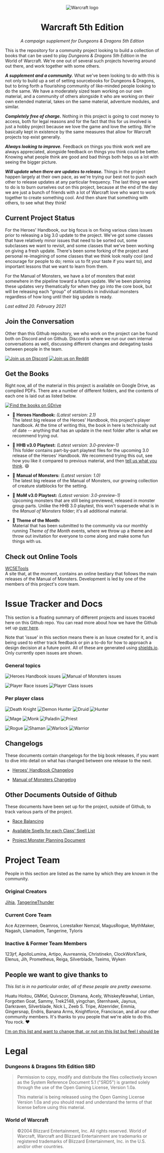 <p align="center">

<img src='./assets/warcraft-logo.png' alt='Warcraft logo' style='max-width:600px; margin:auto;' />

</p>

<h1 align="center">Warcraft 5th Edition</h1>

<p align="center"><i>A campaign supplement for Dungeons & Dragons 5th Edition</i></p>

</p>

This is the repository for a community project looking to build a collection of books that can be used to play *Dungeons & Dragons 5th Edition* in the World of Warcraft. We're one out of several such projects hovering around out there, and work together with some others.

***A supplement and a community.*** What we've been looking to do with this is not only to build up a set of setting sourcebooks for Dungeons & Dragons, but to bring forth a flourishing community of like-minded people looking to do the same. We have a moderately sized team working on our own material, and a community of others alongside it who are working on their own extended material, takes on the same material, adventure modules, and similar.

***Completely free of charge.*** Nothing in this project is going to cost money to access, both for legal reasons and for the fact that this for us involved is just a hobby project because we love the game and love the setting. We're basically kept in existence by the same measures that allow for Warcraft projects top exist generally.

***Always looking to improve.*** Feedback on things you think work well are always appreciated, alongside feedback on things you think could be better. Knowing what people think are good and bad things both helps us a lot with seeing the bigger picture. 

***Will update when there are updates to release.*** Things in the project happen largely at their own pace, as we're trying our best not to push each other to release updates at any particular frequency. The last thing we want to do is to burn ourselves out on this project, because at the end of the day we are just a bunch of friends with a lot of Warcraft love who want to work together to create something cool. And then share that something with others, to see what they think!

## Current Project Status 

For the Heroes' Handbook, our big focus is on fixing various class issues prior to releasing a big 3.0 update to the project. We've got some classes that have relatively minor issues that need to be sorted out, some subclasses we want to revisit, and some classes that we've been working on giving a fresh update. There's been some forking of the project and personal re-imagining of some classes that we think look really cool (and encourage for people to do; remix us to fit your taste if you want to), and important lessons that we want to learn from them. 

For the Manual of Monsters, we have a *lot* of monsters that exist somewhere in the pipeline toward a future update. We've been planning these updates very thematically for when they go into the core book, but will be releasing each "group" of statblocks in individual monsters regardless of how long until their big update is ready.

*Last edited 20. February 2021*

## Join the Conversation

Other than this Github repository, we who work on the project can be found both on Discord and on Github. Discord is where we run our own internal conversations as well, discussing different changes and delegating tasks between people in the team.

[<img src="./assets/discord-button.png" alt="Join us on Discord" />](https://discord.com/invite/dKMJmmD)
[<img src="./assets/reddit-button.png" alt="Join us on Reddit" />](https://www.reddit.com/r/wc5e/)

## Get the Books

Right now, all of the material in this project is available on Google Drive, as compiled PDFs. There are a number of different folders, and the contents of each one is laid out as listed below.

[<img src="./assets/books-button.png" alt="Find the books on GDrive" />](https://drive.google.com/drive/folders/1kVoAMR8TiO3CXFYcigFN2B6zk62xcnv9)

- 📕 **Heroes Handbook:** *(Latest version: 2.1)*
<br /> The latest big release of the Heroes' Handbook, this project's player handbook. At the time of writing this, the book in here is technically out of date -- anything that has an update in the next folder after is what we recommend trying out.

- 📕 **HHB v3.0 Playtest:** *(Latest version: 3.0-preview-1)*
<br /> This folder contains part-by-part playtest files for the upcoming 3.0 release of the Heroes' Handbook. We recommend trying this out, see how you like it compared to previous material, and then [tell us what you think](https://docs.google.com/forms/d/e/1FAIpQLSe0QxHjdCpTJklwZdLg5kCZTD0LSoj9NJkeBm_ZyycPPkXzpw/viewform?usp=sf_link). 😄

- 📙 **Manual of Monsters:** *(Latest version: 1.0)*
<br /> The latest big release of the Manual of Monsters, our growing collection of creature statblocks for the setting. 

- 📙 **MoM v3.0 Playtest:** *(Latest version: 3.0-preview-1)*
<br /> Upcoming monsters that are still being previewed, released in monster group parts. Unlike the HHB 3.0 playtest, this won't supersede what is in the *Manual of Monsters* folder; it's all additional material.

- 📗 **Theme of the Month:** 
<br /> Material that has been submitted to the community via our monthly running *Theme of the Month* events, where we throw up a theme and throw out invitation for everyone to come along and make some fun things with us. 

## Check out Online Tools

[WC5ETools](https://orjanbp.github.io/wc5etools/) 
<br /> A site that, at the moment, contains an online bestiary that follows the main releases of the Manual of Monsters. Development is led by one of the members of this project's core team.

# Issue Tracker and Docs

This section is a floating summary of different projects and issues tracekd here on this Github repo. You can read more about how we have the Github set up [over here](https://github.com/Jihia/Warcraft-5e-Conversion/wiki/Github-Project-Setup).

Note that 'issue' in this section means there is an Issue created for it, and is being used to either track feedback or pin a to-do for how to approach a design decision at a future point. All of these are generated using [shields.io](https://shields.io/). Only currently open issues are shown.

### General topics

![Heroes Handbook issues](https://img.shields.io/github/issues-search/WC5E/Warcraft-5e-Conversion?color=orange&label=%F0%9F%93%99%20%20Heroes%20Handbook&query=is%3Aopen%20is%3Aissue%20label%3A%22%F0%9F%93%99%20Book%3A%20HHB%22&style=flat-square)
![Manual of Monsters issues](https://img.shields.io/github/issues-search/WC5E/Warcraft-5e-Conversion?color=orange&label=%F0%9F%93%98%20Manual%20of%20Monsters&query=is%3Aopen%20is%3Aissue%20label%3A%22%F0%9F%93%98%20Book%3A%20MM%22&style=flat-square)

![Player Race issues](https://img.shields.io/github/issues-search/WC5E/Warcraft-5e-Conversion?color=orange&label=Player%20Races&query=is%3Aopen%20is%3Aissue%20label%3A%22%F0%9F%93%84%20race%22&style=flat-square)
![Player Class issues](https://img.shields.io/github/issues-search/WC5E/Warcraft-5e-Conversion?color=orange&label=Player%20Classes&query=is%3Aopen%20is%3Aissue%20label%3A%22%F0%9F%93%84%20class%22&style=flat-square)

### Per player class

![Death Knight](https://img.shields.io/github/issues-search/WC5E/Warcraft-5e-Conversion?label=Death%20Knight&query=is%3Aopen%20is%3Aissue%20in%3Atitle%20%22Death%20Knight%22&style=flat-square)
![Demon Hunter](https://img.shields.io/github/issues-search/WC5E/Warcraft-5e-Conversion?label=Demon%20Hunter&query=is%3Aopen%20is%3Aissue%20in%3Atitle%20%22Demon%20Hunter%22&style=flat-square)
![Druid](https://img.shields.io/github/issues-search/WC5E/Warcraft-5e-Conversion?label=Druid&query=is%3Aopen%20is%3Aissue%20in%3Atitle%20%22Druid%22&style=flat-square)
![Hunter](https://img.shields.io/github/issues-search/WC5E/Warcraft-5e-Conversion?label=Hunter&query=is%3Aopen%20is%3Aissue%20in%3Atitle%20%22Hunter%22%20NOT%20in%3Atitle%20%22Demon%20Hunter%22&style=flat-square)

![Mage](https://img.shields.io/github/issues-search/WC5E/Warcraft-5e-Conversion?label=Mage&query=is%3Aopen%20is%3Aissue%20in%3Atitle%20%22Mage%22&style=flat-square)
![Monk](https://img.shields.io/github/issues-search/WC5E/Warcraft-5e-Conversion?label=Monk&query=is%3Aopen%20is%3Aissue%20in%3Atitle%20%22Monk%22&style=flat-square)
![Paladin](https://img.shields.io/github/issues-search/WC5E/Warcraft-5e-Conversion?label=Paladin&query=is%3Aopen%20is%3Aissue%20in%3Atitle%20%22Paladin%22&style=flat-square)
![Priest](https://img.shields.io/github/issues-search/WC5E/Warcraft-5e-Conversion?label=Priest&query=is%3Aopen%20is%3Aissue%20in%3Atitle%20%22Priest%22&style=flat-square)

![Rogue](https://img.shields.io/github/issues-search/WC5E/Warcraft-5e-Conversion?label=Rogue&query=is%3Aopen%20is%3Aissue%20in%3Atitle%20%22Rogue%22&style=flat-square)
![Shaman](https://img.shields.io/github/issues-search/WC5E/Warcraft-5e-Conversion?label=Shaman&query=is%3Aopen%20is%3Aissue%20in%3Atitle%20%22Shaman%22&style=flat-square)
![Warlock](https://img.shields.io/github/issues-search/WC5E/Warcraft-5e-Conversion?label=Warlock&query=is%3Aopen%20is%3Aissue%20in%3Atitle%20%22Warlock%22&style=flat-square)
![Warrior](https://img.shields.io/github/issues-search/WC5E/Warcraft-5e-Conversion?label=Warrior&query=is%3Aopen%20is%3Aissue%20in%3Atitle%20%22Warrior%22&style=flat-square)

## Changelogs

These documents contain changelogs for the big book releases, if you want to dive into detail on what has changed between one release to the next. 

* [Heroes' Handbook Changelog](https://drive.google.com/open?id=1AtTF7o6sAZZLxA75oa-96ENNNBMAJ-z7m9Y93uk4b8A)

* [Manual of Monsters Changelog](https://docs.google.com/spreadsheets/d/1487fO7RPdUbloD7NY6mdCC-yFwsU4yFHOUQ4CBqX9mE)

## Other Documents Outside of Github

These documents have been set up for the project, outside of Github, to track various parts of the project. 

* [Race Balancing](https://drive.google.com/open?id=1S-XKXMaiLtRLpeIg9t50PvvAfEajpq72MxjTqa9ZbaI)

* [Available Spells for each Class' Spell List](https://drive.google.com/open?id=1bzXzGxXFdC3zUdm8_4aURXfftixsJTStRn49fAeSDgs)

* [Project Monster Planning Document](https://docs.google.com/spreadsheets/d/1gjxgzF93LLB3q_o7QYe9xynpxkaUrkorklA7YGHSJvA/edit?usp=sharing)

# Project Team

People in this section are listed as the name by which they are known in the community. 

### Original Creators

[Jihia](https://github.com/Jihia), [TangerineThunder](https://github.com/orjanbp)


### Current Core Team

Ace Azzermeen, Geamros, Lorestalker Nemzal, MagusRogue, MythMaker, Nagash, Llamadom, Tangerine, Tyloris


### Inactive & Former Team Members

123jrf, ApolloLumina, Artipo, Auvreannia, Christinekn, ClockWorkTank, Elenus, Jih, Prometheus, Reiga, Silverblade, Tseims, Wyken


## People we want to give thanks to

*This list is in no particular order, all of these people are pretty awesome.*

Huatu Hoitou, GMKel, Quivscor, Dismana, Acely, WhiskeyNrawhal, Lintian, Forgotten Goat, Sammy, Trek2148, yingchan, Sternhawk, Jaynus, Darkraven, Silverblade, Nick L, Zeeb S. Tripe, Alzenrider, Emmia, Gingersnap, Endris, Banana Arms, Knightforce, Franciscan, and all our other community members. It's thanks to you people that we're able to do this. You rock. ♥

[I'm on this list and want to change that, or not on this list but feel I should be](https://github.com/WC5E/Warcraft-5e-Conversion/wiki/Credits-Page-Details)

# Legal

### Dungeons & Dragons 5th Edition SRD
> Permission to copy, modify and distribute the files collectively known as the System Reference Document 5.1 ("SRD5") is granted solely through the use of the Open Gaming License, Version 1.0a.
> 
> This material is being released using the Open Gaming License Version 1.0a and you should read and understand the terms of that license before using this material.

### World of Warcraft
> ©2004 Blizzard Entertainment, Inc. All rights reserved. World of Warcraft, Warcraft and Blizzard Entertainment are trademarks or registered trademarks of Blizzard Entertainment, Inc. in the U.S. and/or other countries.
